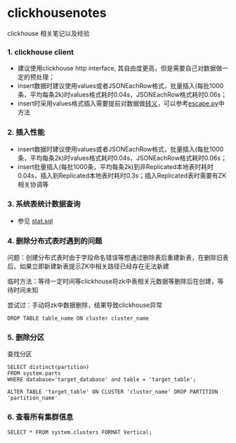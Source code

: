 # clickhousenotes
clickhouse 相关笔记以及经验


### 1. clickhouse client
* 建议使用clickhouse http interface, 其自由度更高，但是需要自己对数据做一定的预处理；
* insert数据时建议使用values或者JSONEachRow格式，批量插入(每批1000条，平均每条2k)时values格式耗时0.04s，JSONEachRow格式耗时0.06s；
* insert时采用values格式插入需要提前对数据做[转义](https://dev.mysql.com/doc/refman/8.0/en/string-literals.html)，可以参考[escape.py](escape.py)中方法

### 2. 插入性能
* insert数据时建议使用values或者JSONEachRow格式，批量插入(每批1000条，平均每条2k)时values格式耗时0.04s，JSONEachRow格式耗时0.06s；
* insert批量插入(每批1000条，平均每条2k)到非Replicated本地表时耗时0.04s，插入到Replicated本地表时耗时0.3s；插入Replicated表时需要有ZK相关协调等

### 3. 系统表统计数据查询
* 参见 [stat.sql](stat.sql)

### 4. 删除分布式表时遇到的问题
问题：创建分布式表时由于字段命名错误等想通过删除表后重建新表，在删除旧表后，如果立即新建新表提示ZK中相关路径已经存在无法新建

临时方法：等待一定时间等clickhouse将zk中表相关元数据等删除后在创建，等待时间未知

尝试过：手动将zk中数据删除，结果导致clickhouse异常
~~~dbmysql
DROP TABLE table_name ON cluster cluster_name
~~~

### 5. 删除分区
查找分区
~~~dbmysql
SELECT distinct(partition) 
FROM system.parts 
WHERE database='target_database' and table = 'target_table';

ALTER TABLE 'target_table' ON CLUSTER 'cluster_name' DROP PARTITION 'partition_name'
~~~

### 6. 查看所有集群信息
~~~dbmysql
SELECT * FROM system.clusters FORMAT Vertical;
~~~



